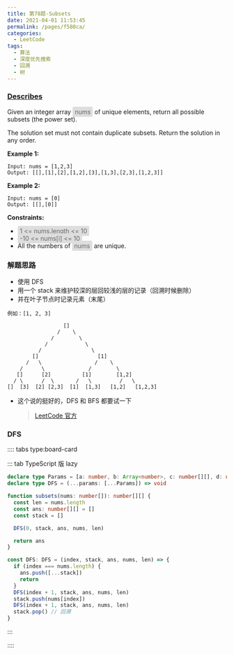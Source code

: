 ```yaml
---
title: 第78题-Subsets
date: 2021-04-01 11:53:45
permalink: /pages/f580ca/
categories:
  - LeetCode
tags:
  - 算法
  - 深度优先搜索
  - 回溯
  - 树
---
```


### [Describes](https://leetcode-cn.com/problems/subsets/)

Given an integer array <span style="background: #ddd; color: #666; padding: 3px 5px; border-radius: 2px;">nums</span> of unique elements, return all possible subsets (the power set).

The solution set must not contain duplicate subsets. Return the solution in any order.

<!-- more -->

**Example 1:**

```
Input: nums = [1,2,3]
Output: [[],[1],[2],[1,2],[3],[1,3],[2,3],[1,2,3]]
```

**Example 2:**

```
Input: nums = [0]
Output: [[],[0]]
```

**Constraints:**

- <span style="background: #ddd; color: #666; padding: 3px 5px; border-radius: 2px;">1 <= nums.length <= 10</span>
- <span style="background: #ddd; color: #666; padding: 3px 5px; border-radius: 2px;">-10 <= nums[i] <= 10</span>
- All the numbers of <span style="background: #ddd; color: #666; padding: 3px 5px; border-radius: 2px;">nums</span> are unique.

### 解题思路

- 使用 DFS
- 用一个 stack 来维护较深的层回较浅的层的记录（回溯时候删除）
- 并在叶子节点时记录元素（末尾）

```
例如：[1, 2, 3]

                  []
                /    \
              /        \
            /            \ 
          /                \
        []                   [1]
      /   \                 /    \
    /      \              /        \
   []      [2]          [1]        [1,2]
  / \      /  \       /   \         /   \
[]  [3]  [2] [2,3]  [1]  [1,3]   [1,2]   [1,2,3]    
```

- 这个说的挺好的，DFS 和 BFS 都要试一下
  > [LeetCode 官方](https://leetcode-cn.com/problems/subsets/solution/hui-su-python-dai-ma-by-liweiwei1419/)

### DFS

:::: tabs type:board-card

::: tab TypeScript 版 lazy

```TypeScript
declare type Params = [a: number, b: Array<number>, c: number[][], d: number[], e: number]
declare type DFS = (...params: [...Params]) => void

function subsets(nums: number[]): number[][] {
  const len = nums.length
  const ans: number[][] = []
  const stack = []

  DFS(0, stack, ans, nums, len)

  return ans
}

const DFS: DFS = (index, stack, ans, nums, len) => {
  if (index === nums.length) {
    ans.push([...stack])
    return
  }
  DFS(index + 1, stack, ans, nums, len)
  stack.push(nums[index])
  DFS(index + 1, stack, ans, nums, len)
  stack.pop() // 回溯
}
```

:::

::::
